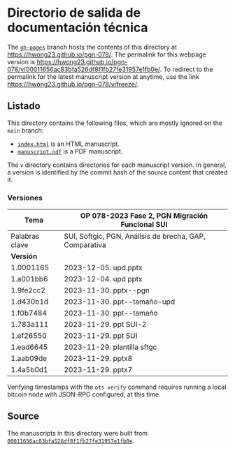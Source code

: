 # Directorio de salida de documentación técnica

The [`gh-pages`](https://github.com/hwong23/pgn-078/tree/gh-pages) branch hosts the contents of this directory at <https://hwong23.github.io/pgn-078/>.
The permalink for this webpage version is <https://hwong23.github.io/pgn-078/v/00011656ac83bfa526df8f1fb27fe31957e1fb0e/>.
To redirect to the permalink for the latest manuscript version at anytime, use the link <https://hwong23.github.io/pgn-078/v/freeze/>.

## Listado

This directory contains the following files, which are mostly ignored on the `main` branch:

+ [`index.html`](index.html) is an HTML manuscript.
+ [`manuscript.pdf`](manuscript.pdf) is a PDF manuscript.

The `v` directory contains directories for each manuscript version.
In general, a version is identified by the commit hash of the source content that created it.


### Versiones

| Tema           | OP 078-2023 Fase 2, PGN Migración Funcional SUI      |
|----------------|----------------------------|
| Palabras clave | SUI, Softgic, PGN, Análisis de brecha, GAP, Comparativa |
| **Versión**    |                            |
| 1.0001165 | 2023-12-05. upd.pptx |
| 1.a001bb6 | 2023-12-04. upd pptx |
| 1.9fe2cc2 | 2023-11-30. pptx--pgn |
| 1.d430b1d | 2023-11-30. ppt--tamaño-upd |
| 1.f0b7484 | 2023-11-30. ppt--tamaño |
| 1.783a111 | 2023-11-29. ppt SUI-2 |
| 1.ef26550 | 2023-11-29. ppt SUI |
| 1.ead6645 | 2023-11-29. plantilla sftgc |
| 1.aab09de | 2023-11-29. pptx8 |
| 1.4a5b0d1 | 2023-11-29. pptx7 |



Verifying timestamps with the `ots verify` command requires running a local bitcoin node with JSON-RPC configured, at this time.

## Source

The manuscripts in this directory were built from
[`00011656ac83bfa526df8f1fb27fe31957e1fb0e`](https://github.com/hwong23/pgn-078/commit/00011656ac83bfa526df8f1fb27fe31957e1fb0e).

